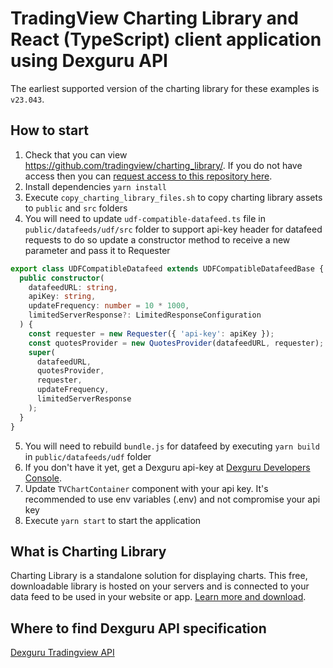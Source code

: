 # TradingView Charting Library and React (TypeScript) client application using Dexguru API

The earliest supported version of the charting library for these examples is `v23.043`.

## How to start

1. Check that you can view https://github.com/tradingview/charting_library/. If you do not have access then you can [request access to this repository here](https://www.tradingview.com/HTML5-stock-forex-bitcoin-charting-library/).
2. Install dependencies `yarn install`
3. Execute `copy_charting_library_files.sh` to copy charting library assets to `public` and `src` folders
4. You will need to update `udf-compatible-datafeed.ts` file in `public/datafeeds/udf/src` folder to support api-key header for datafeed requests to do so update a constructor method to receive a new parameter and pass it to Requester

```typescript
export class UDFCompatibleDatafeed extends UDFCompatibleDatafeedBase {
  public constructor(
    datafeedURL: string,
    apiKey: string,
    updateFrequency: number = 10 * 1000,
    limitedServerResponse?: LimitedResponseConfiguration
  ) {
    const requester = new Requester({ 'api-key': apiKey });
    const quotesProvider = new QuotesProvider(datafeedURL, requester);
    super(
      datafeedURL,
      quotesProvider,
      requester,
      updateFrequency,
      limitedServerResponse
    );
  }
}
```

5. You will need to rebuild `bundle.js` for datafeed by executing `yarn build` in `public/datafeeds/udf` folder
6. If you don't have it yet, get a Dexguru api-key at [Dexguru Developers Console](https://developers.dex.guru).
7. Update `TVChartContainer` component with your api key. It's recommended to use env variables (.env) and not compromise your api key
8. Execute `yarn start` to start the application

## What is Charting Library

Charting Library is a standalone solution for displaying charts. This free, downloadable library is hosted on your servers and is connected to your data feed to be used in your website or app. [Learn more and download](https://www.tradingview.com/HTML5-stock-forex-bitcoin-charting-library/).

## Where to find Dexguru API specification

[Dexguru Tradingview API](https://dexguru.readme.io/reference/get_tradingview_config_v1_tradingview_config_get)
